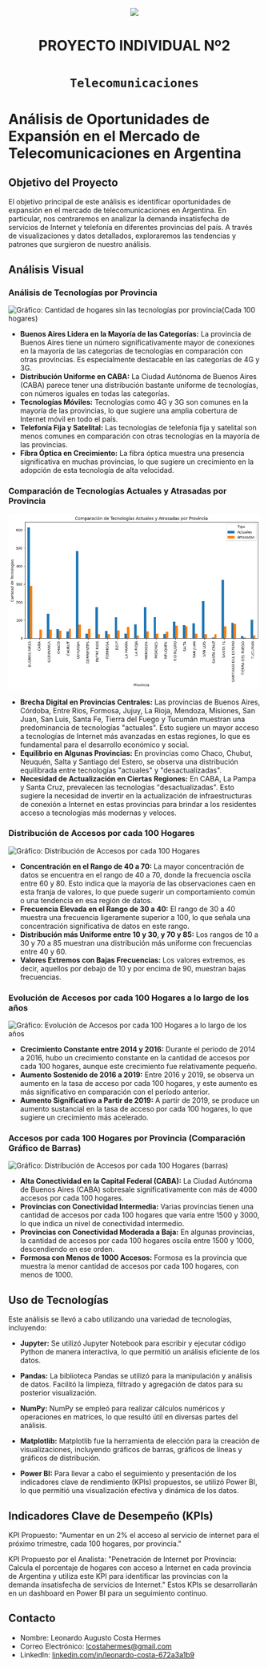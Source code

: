 <p align='center'>
<img src ="https://d31uz8lwfmyn8g.cloudfront.net/Assets/logo-henry-white-lg.png">
<p>

<h1 align='center'>
 <b>PROYECTO INDIVIDUAL Nº2</b>
</h1>
 
# <h1 align="center">**`Telecomunicaciones`**</h1>

# Análisis de Oportunidades de Expansión en el Mercado de Telecomunicaciones en Argentina

## Objetivo del Proyecto
El objetivo principal de este análisis es identificar oportunidades de expansión en el mercado de telecomunicaciones en Argentina. En particular, nos centraremos en analizar la demanda insatisfecha de servicios de Internet y telefonía en diferentes provincias del país. A través de visualizaciones y datos detallados, exploraremos las tendencias y patrones que surgieron de nuestro análisis.

## Análisis Visual

### Análisis de Tecnologías por Provincia

![Gráfico: Cantidad de hogares sin las tecnologías por provincia(Cada 100 hogares)](img/Cantidad%20de%20hogares%20sin%20las%20tecnolog%C3%ADas%20por%20provincia(Cada%20100%20hogares).png)

- **Buenos Aires Lidera en la Mayoría de las Categorías:** La provincia de Buenos Aires tiene un número significativamente mayor de conexiones en la mayoría de las categorías de tecnologías en comparación con otras provincias. Es especialmente destacable en las categorías de 4G y 3G.
- **Distribución Uniforme en CABA:** La Ciudad Autónoma de Buenos Aires (CABA) parece tener una distribución bastante uniforme de tecnologías, con números iguales en todas las categorías.
- **Tecnologías Móviles:** Tecnologías como 4G y 3G son comunes en la mayoría de las provincias, lo que sugiere una amplia cobertura de Internet móvil en todo el país.
- **Telefonía Fija y Satelital:** Las tecnologías de telefonía fija y satelital son menos comunes en comparación con otras tecnologías en la mayoría de las provincias.
- **Fibra Óptica en Crecimiento:** La fibra óptica muestra una presencia significativa en muchas provincias, lo que sugiere un crecimiento en la adopción de esta tecnología de alta velocidad.

### Comparación de Tecnologías Actuales y Atrasadas por Provincia

![Gráfico: Comparación de Tecnologías Actuales y Atrasadas por Provincia](img/Comparación%20de%20Tecnolog%C3%ADas%20Actuales%20y%20Atrasadas%20por%20Provincia.png)

- **Brecha Digital en Provincias Centrales:** Las provincias de Buenos Aires, Córdoba, Entre Ríos, Formosa, Jujuy, La Rioja, Mendoza, Misiones, San Juan, San Luis, Santa Fe, Tierra del Fuego y Tucumán muestran una predominancia de tecnologías "actuales". Esto sugiere un mayor acceso a tecnologías de Internet más avanzadas en estas regiones, lo que es fundamental para el desarrollo económico y social.
- **Equilibrio en Algunas Provincias:** En provincias como Chaco, Chubut, Neuquén, Salta y Santiago del Estero, se observa una distribución equilibrada entre tecnologías "actuales" y "desactualizadas".
- **Necesidad de Actualización en Ciertas Regiones:** En CABA, La Pampa y Santa Cruz, prevalecen las tecnologías "desactualizadas". Esto sugiere la necesidad de invertir en la actualización de infraestructuras de conexión a Internet en estas provincias para brindar a los residentes acceso a tecnologías más modernas y veloces.

### Distribución de Accesos por cada 100 Hogares

![Gráfico: Distribución de Accesos por cada 100 Hogares](img/Distribuci%C3%B3n%20de%20Accesos%20por%20cada%20100%20hogares.png)

- **Concentración en el Rango de 40 a 70:** La mayor concentración de datos se encuentra en el rango de 40 a 70, donde la frecuencia oscila entre 60 y 80. Esto indica que la mayoría de las observaciones caen en esta franja de valores, lo que puede sugerir un comportamiento común o una tendencia en esa región de datos.
- **Frecuencia Elevada en el Rango de 30 a 40:** El rango de 30 a 40 muestra una frecuencia ligeramente superior a 100, lo que señala una concentración significativa de datos en este rango.
- **Distribución más Uniforme entre 10 y 30, y 70 y 85:** Los rangos de 10 a 30 y 70 a 85 muestran una distribución más uniforme con frecuencias entre 40 y 60.
- **Valores Extremos con Bajas Frecuencias:** Los valores extremos, es decir, aquellos por debajo de 10 y por encima de 90, muestran bajas frecuencias.

### Evolución de Accesos por cada 100 Hogares a lo largo de los años

![Gráfico: Evolución de Accesos por cada 100 Hogares a lo largo de los años](Evoluci%C3%B3n%20de%20Accesos%20por%20cada%20100%20hogares%20a%20lo%20largo%20de%20los%20a%C3%B1os.png)

- **Crecimiento Constante entre 2014 y 2016:** Durante el período de 2014 a 2016, hubo un crecimiento constante en la cantidad de accesos por cada 100 hogares, aunque este crecimiento fue relativamente pequeño.
- **Aumento Sostenido de 2016 a 2019:** Entre 2016 y 2019, se observa un aumento en la tasa de acceso por cada 100 hogares, y este aumento es más significativo en comparación con el período anterior.
- **Aumento Significativo a Partir de 2019:** A partir de 2019, se produce un aumento sustancial en la tasa de acceso por cada 100 hogares, lo que sugiere un crecimiento más acelerado.

### Accesos por cada 100 Hogares por Provincia (Comparación Gráfico de Barras)

![Gráfico: Distribución de Accesos por cada 100 Hogares (barras)](Distribuci%C3%B3n%20de%20Accesos%20por%20cada%20100%20Hogares%20(barras).png)

- **Alta Conectividad en la Capital Federal (CABA):** La Ciudad Autónoma de Buenos Aires (CABA) sobresale significativamente con más de 4000 accesos por cada 100 hogares.
- **Provincias con Conectividad Intermedia:** Varias provincias tienen una cantidad de accesos por cada 100 hogares que varía entre 1500 y 3000, lo que indica un nivel de conectividad intermedio.
- **Provincias con Conectividad Moderada a Baja:** En algunas provincias, la cantidad de accesos por cada 100 hogares oscila entre 1500 y 1000, descendiendo en ese orden.
- **Formosa con Menos de 1000 Accesos:** Formosa es la provincia que muestra la menor cantidad de accesos por cada 100 hogares, con menos de 1000.

## Uso de Tecnologías

Este análisis se llevó a cabo utilizando una variedad de tecnologías, incluyendo:

- **Jupyter:** Se utilizó Jupyter Notebook para escribir y ejecutar código Python de manera interactiva, lo que permitió un análisis eficiente de los datos.

- **Pandas:** La biblioteca Pandas se utilizó para la manipulación y análisis de datos. Facilitó la limpieza, filtrado y agregación de datos para su posterior visualización.

- **NumPy:** NumPy se empleó para realizar cálculos numéricos y operaciones en matrices, lo que resultó útil en diversas partes del análisis.

- **Matplotlib:** Matplotlib fue la herramienta de elección para la creación de visualizaciones, incluyendo gráficos de barras, gráficos de líneas y gráficos de distribución.

- **Power BI:** Para llevar a cabo el seguimiento y presentación de los indicadores clave de rendimiento (KPIs) propuestos, se utilizó Power BI, lo que permitió una visualización efectiva y dinámica de los datos.

## Indicadores Clave de Desempeño (KPIs)

KPI Propuesto: "Aumentar en un 2% el acceso al servicio de internet para el próximo trimestre, cada 100 hogares, por provincia."

KPI Propuesto por el Analista: "Penetración de Internet por Provincia: Calcula el porcentaje de hogares con acceso a Internet en cada provincia de Argentina y utiliza este KPI para identificar las provincias con la demanda insatisfecha de servicios de Internet." Estos KPIs se desarrollarán en un dashboard en Power BI para un seguimiento continuo.

## Contacto

- Nombre: Leonardo Augusto Costa Hermes
- Correo Electrónico: lcostahermes@gmail.com
- LinkedIn: [linkedin.com/in/leonardo-costa-672a3a1b9](https://www.linkedin.com/in/leonardo-costa-672a3a1b9)
